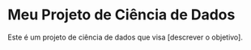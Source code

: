
# Meu Projeto de Ciência de Dados
Este é um projeto de ciência de dados que visa [descrever o objetivo].
